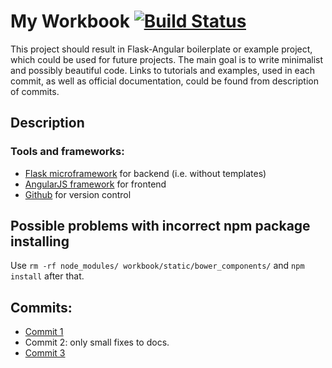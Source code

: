 # My Workbook [![Build Status](https://travis-ci.org/Xmary/Workbook.svg?branch=master)](https://travis-ci.org/Xmary/Workbook)
This project should result in Flask-Angular boilerplate or example project, which could be used for future projects. The main goal is to write minimalist and possibly beautiful code. Links to tutorials and examples, used in each commit, as well as official documentation, could be found from description of commits. 

## Description
### Tools and frameworks:
* [Flask microframework](http://flask.pocoo.org) for backend (i.e. without templates)
* [AngularJS framework](https://angularjs.org) for frontend
* [Github](https://github.com) for version control

## Possible problems with incorrect npm package installing
Use ```rm -rf node_modules/ workbook/static/bower_components/```
and ```npm install``` after that. 

## Commits:
* [Commit 1](docs/commit_1.md)
* Commit 2: only small fixes to docs.
* [Commit 3](docs/commit_3.md)
